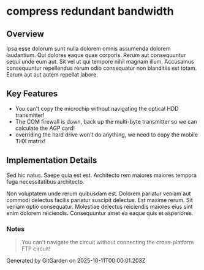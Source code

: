 # compress redundant bandwidth

## Overview
Ipsa esse dolorum sunt nulla dolorem omnis assumenda dolorem laudantium. Qui dolores eaque quae corporis. Rerum aut consequuntur sequi unde eum aut. Sit vel ut qui tempore nihil magnam illum. Accusamus consequuntur repellendus rerum odio consequatur non blanditiis est totam. Earum aut aut autem repellat labore.

## Key Features
- You can't copy the microchip without navigating the optical HDD transmitter!
- The COM firewall is down, back up the multi-byte transmitter so we can calculate the AGP card!
- overriding the hard drive won't do anything, we need to copy the mobile THX matrix!

## Implementation Details
Sed hic natus. Saepe quia est est. Architecto rem maiores maiores tempora fuga necessitatibus architecto.
 Non voluptatem unde rerum quibusdam est. Dolorem pariatur veniam aut commodi delectus facilis pariatur suscipit delectus. Est maxime rerum. Sit veniam optio consequatur. Molestiae delectus reiciendis maiores eius sint enim dolorem reiciendis. Consequuntur amet ea eaque quis et asperiores.

### Notes
> You can't navigate the circuit without connecting the cross-platform FTP circuit!

Generated by GitGarden on 2025-10-11T00:00:01.203Z